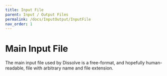 ```yaml
---
title: Input File
parent: Input / Output Files
permalink: /docs/InputOutput/InputFile
nav_order: 1
---
```

# Main Input File

The main input file used by Dissolve is a free-format, and hopefully human-readable, file with arbitrary name and file extension.
